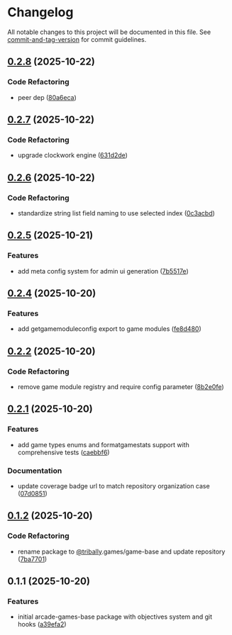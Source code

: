 # Changelog

All notable changes to this project will be documented in this file. See [commit-and-tag-version](https://github.com/absolute-version/commit-and-tag-version) for commit guidelines.

## [0.2.8](https://github.com/tribally-games/game-base/compare/v0.2.7...v0.2.8) (2025-10-22)


### Code Refactoring

* peer dep ([80a6eca](https://github.com/tribally-games/game-base/commit/80a6ecaa6c9e15f7e1abe2f9e081f401601de842))

## [0.2.7](https://github.com/tribally-games/game-base/compare/v0.2.6...v0.2.7) (2025-10-22)


### Code Refactoring

* upgrade clockwork engine ([631d2de](https://github.com/tribally-games/game-base/commit/631d2de35af0863460d4a272c214d2ca21f192e3))

## [0.2.6](https://github.com/tribally-games/game-base/compare/v0.2.5...v0.2.6) (2025-10-22)


### Code Refactoring

* standardize string list field naming to use selected index ([0c3acbd](https://github.com/tribally-games/game-base/commit/0c3acbd0dc562e2f59dd8127a621b46efbe1bf8f))

## [0.2.5](https://github.com/tribally-games/game-base/compare/v0.2.4...v0.2.5) (2025-10-21)


### Features

* add meta config system for admin ui generation ([7b5517e](https://github.com/tribally-games/game-base/commit/7b5517eb6a71ab71ab45affd8dadae0713f896fb))

## [0.2.4](https://github.com/tribally-games/game-base/compare/v0.2.2...v0.2.4) (2025-10-20)


### Features

* add getgamemoduleconfig export to game modules ([fe8d480](https://github.com/tribally-games/game-base/commit/fe8d4802e07e3e9f3554dcf5f4cda4af532cb1e7))

## [0.2.2](https://github.com/tribally-games/game-base/compare/v0.2.1...v0.2.2) (2025-10-20)


### Code Refactoring

* remove game module registry and require config parameter ([8b2e0fe](https://github.com/tribally-games/game-base/commit/8b2e0fe08a316d427c188b3924e3a9c1c3c2c1cd))

## [0.2.1](https://github.com/tribally-games/game-base/compare/v0.1.2...v0.2.1) (2025-10-20)


### Features

* add game types enums and formatgamestats support with comprehensive tests ([caebbf6](https://github.com/tribally-games/game-base/commit/caebbf625d699070a1d0ad80e574facf8ea80378))


### Documentation

* update coverage badge url to match repository organization case ([07d0851](https://github.com/tribally-games/game-base/commit/07d0851732c2efd4f59333002e15abdf3d1660ea))

## [0.1.2](https://github.com/tribally-games/game-base/compare/v0.1.1...v0.1.2) (2025-10-20)


### Code Refactoring

* rename package to [@tribally](https://github.com/tribally).games/game-base and update repository ([7ba7701](https://github.com/tribally-games/game-base/commit/7ba7701f0f6ddd64fce0c1eea719cb0340a0b08f))

## 0.1.1 (2025-10-20)


### Features

* initial arcade-games-base package with objectives system and git hooks ([a39efa2](https://github.com/tribally-games/game-base/commit/a39efa2f6d2b2588f2e533962cd35495e902a930))
